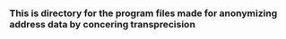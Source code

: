 ### This is directory for the program files made for anonymizing address data by concering transprecision
